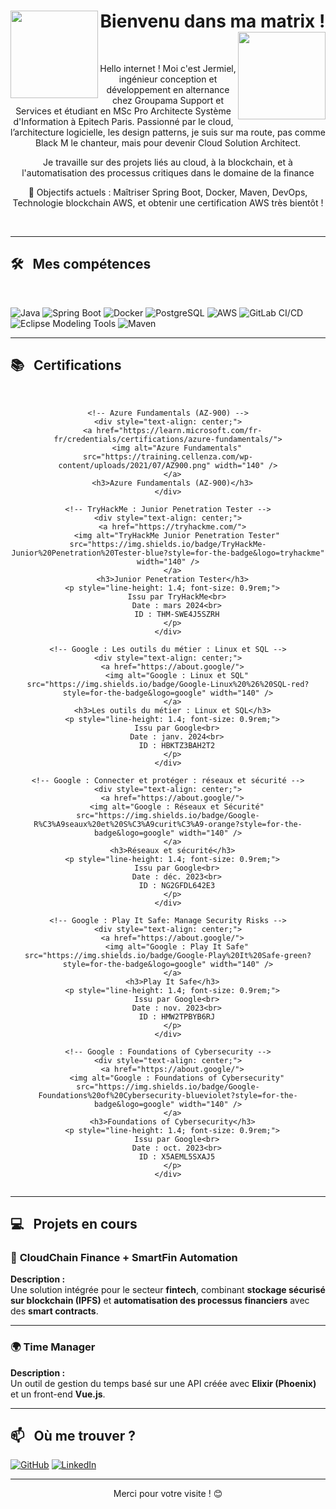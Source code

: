 <div>
  <h1 align="center">
    <img src="https://media3.giphy.com/media/v1.Y2lkPTc5MGI3NjExZTc4NXR5am55MzhxaGJ6c2RvaWlhbmgxYXBkbGJ6cTl0bHdidnZ4NSZlcD12MV9pbnRlcm5hbF9naWZfYnlfaWQmY3Q9Zw/EW9huyXfakC6k/giphy.gif" width="140" align="left"/> 
      Bienvenu dans ma matrix !
    <img src="https://media3.giphy.com/media/v1.Y2lkPTc5MGI3NjExZTc4NXR5am55MzhxaGJ6c2RvaWlhbmgxYXBkbGJ6cTl0bHdidnZ4NSZlcD12MV9pbnRlcm5hbF9naWZfYnlfaWQmY3Q9Zw/EW9huyXfakC6k/giphy.gif" width="140" align="right"/> 
  </h1>   
</div>

<br>

<div align="center">
  <p>Hello internet ! Moi c'est Jermiel, ingénieur conception et développement en alternance chez Groupama Support et Services et étudiant en MSc Pro Architecte Système d'Information à Epitech Paris. Passionné par le cloud, l’architecture logicielle, les design patterns, je suis sur ma route, pas comme Black M le chanteur, mais pour devenir Cloud Solution Architect.</p>
  
  <p>Je travaille sur des projets liés au cloud, à la blockchain, et à l'automatisation des processus critiques dans le domaine de la finance</p>
  
  <p>🚀 Objectifs actuels : Maîtriser Spring Boot, Docker, Maven, DevOps, Technologie blockchain AWS, et obtenir une certification AWS très bientôt !</p>
</div>

<br>

---

<h2>🛠 &nbsp; Mes compétences</h2>
<br>
<p>
  <img alt="Java" src="https://img.shields.io/badge/Java-%23ED8B00.svg?style=for-the-badge&logo=java&logoColor=white" />
  <img alt="Spring Boot" src="https://img.shields.io/badge/Spring%20Boot-%236DB33F.svg?style=for-the-badge&logo=springboot&logoColor=white" />
  <img alt="Docker" src="https://img.shields.io/badge/-Docker-46a2f1?style=for-the-badge&logo=docker&logoColor=white" />
  <img alt="PostgreSQL" src="https://img.shields.io/badge/PostgreSQL-%23316192.svg?style=for-the-badge&logo=postgresql&logoColor=white" />
  <img alt="AWS" src="https://img.shields.io/badge/AWS-%23FF9900.svg?style=for-the-badge&logo=amazon-aws&logoColor=white" />
  <img alt="GitLab CI/CD" src="https://img.shields.io/badge/GitLab%20CI%2FCD-%23FC6D26.svg?style=for-the-badge&logo=gitlab&logoColor=white" />
  <img alt="Eclipse Modeling Tools" src="https://img.shields.io/badge/Eclipse%20Modeling%20Tools-%232C2255.svg?style=for-the-badge&logo=eclipse&logoColor=white" />
  <img alt="Maven" src="https://img.shields.io/badge/Apache%20Maven-C71A36?style=for-the-badge&logo=apache-maven&logoColor=white" />
</p>

---
<h2>📚 &nbsp; Certifications</h2>
<br>
<div align="center">
  <div style="display: flex; flex-wrap: wrap; justify-content: center; gap: 2rem;">
    
    <!-- Azure Fundamentals (AZ-900) -->
    <div style="text-align: center;">
      <a href="https://learn.microsoft.com/fr-fr/credentials/certifications/azure-fundamentals/">
        <img alt="Azure Fundamentals" src="https://training.cellenza.com/wp-content/uploads/2021/07/AZ900.png" width="140" />
      </a>
      <h3>Azure Fundamentals (AZ-900)</h3>
    </div>

    <!-- TryHackMe : Junior Penetration Tester -->
    <div style="text-align: center;">
      <a href="https://tryhackme.com/">
        <img alt="TryHackMe Junior Penetration Tester" src="https://img.shields.io/badge/TryHackMe-Junior%20Penetration%20Tester-blue?style=for-the-badge&logo=tryhackme" width="140" />
      </a>
      <h3>Junior Penetration Tester</h3>
      <p style="line-height: 1.4; font-size: 0.9rem;">
        Issu par TryHackMe<br>
        Date : mars 2024<br>
        ID : THM-SWE4J5SZRH
      </p>
    </div>

    <!-- Google : Les outils du métier : Linux et SQL -->
    <div style="text-align: center;">
      <a href="https://about.google/">
        <img alt="Google : Linux et SQL" src="https://img.shields.io/badge/Google-Linux%20%26%20SQL-red?style=for-the-badge&logo=google" width="140" />
      </a>
      <h3>Les outils du métier : Linux et SQL</h3>
      <p style="line-height: 1.4; font-size: 0.9rem;">
        Issu par Google<br>
        Date : janv. 2024<br>
        ID : HBKTZ3BAH2T2
      </p>
    </div>

    <!-- Google : Connecter et protéger : réseaux et sécurité -->
    <div style="text-align: center;">
      <a href="https://about.google/">
        <img alt="Google : Réseaux et Sécurité" src="https://img.shields.io/badge/Google-R%C3%A9seaux%20et%20S%C3%A9curit%C3%A9-orange?style=for-the-badge&logo=google" width="140" />
      </a>
      <h3>Réseaux et sécurité</h3>
      <p style="line-height: 1.4; font-size: 0.9rem;">
        Issu par Google<br>
        Date : déc. 2023<br>
        ID : NG2GFDL642E3
      </p>
    </div>

    <!-- Google : Play It Safe: Manage Security Risks -->
    <div style="text-align: center;">
      <a href="https://about.google/">
        <img alt="Google : Play It Safe" src="https://img.shields.io/badge/Google-Play%20It%20Safe-green?style=for-the-badge&logo=google" width="140" />
      </a>
      <h3>Play It Safe</h3>
      <p style="line-height: 1.4; font-size: 0.9rem;">
        Issu par Google<br>
        Date : nov. 2023<br>
        ID : HMW2TPBYB6RJ
      </p>
    </div>

    <!-- Google : Foundations of Cybersecurity -->
    <div style="text-align: center;">
      <a href="https://about.google/">
        <img alt="Google : Foundations of Cybersecurity" src="https://img.shields.io/badge/Google-Foundations%20of%20Cybersecurity-blueviolet?style=for-the-badge&logo=google" width="140" />
      </a>
      <h3>Foundations of Cybersecurity</h3>
      <p style="line-height: 1.4; font-size: 0.9rem;">
        Issu par Google<br>
        Date : oct. 2023<br>
        ID : X5AEML5SXAJ5
      </p>
    </div>

  </div>
</div>

---

<h2>💻 &nbsp; Projets en cours</h2>

### 🔗 **CloudChain Finance + SmartFin Automation**
**Description :**  
Une solution intégrée pour le secteur **fintech**, combinant **stockage sécurisé sur blockchain (IPFS)** et **automatisation des processus financiers** avec des **smart contracts**.

---

### 🌍 **Time Manager**
**Description :**  
Un outil de gestion du temps basé sur une API créée avec **Elixir (Phoenix)** et un front-end **Vue.js**.

---

<h2>📫 &nbsp; Où me trouver ?</h2>
<p>
  <a href="https://github.com/[ton-github]" target="_blank"><img alt="GitHub" src="https://img.shields.io/badge/GitHub-%2312100E.svg?style=for-the-badge&logo=github&logoColor=white" /></a>
  <a href="https://www.linkedin.com/in/[ton-linkedin]" target="_blank"><img alt="LinkedIn" src="https://img.shields.io/badge/LinkedIn-%230077B5.svg?style=for-the-badge&logo=linkedin&logoColor=white" /></a>
</p>

---

<p align="center">Merci pour votre visite ! 😊</p>

